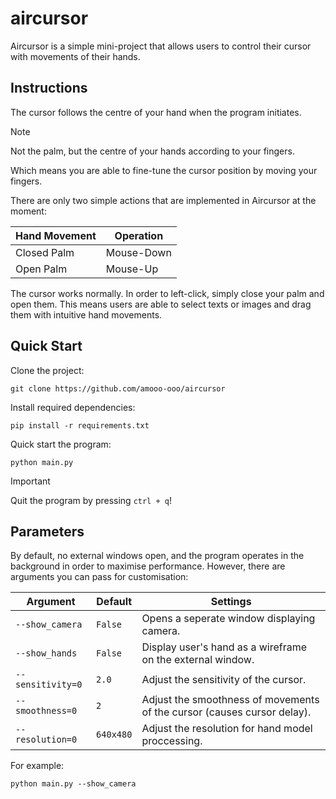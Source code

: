 # aircursor
Aircursor is a simple mini-project that allows users to control their cursor with movements of their hands. 

## Instructions
The cursor follows the centre of your hand when the program initiates. 

> [!NOTE]
> Not the palm, but the centre of your hands according to your fingers. 

Which means you are able to fine-tune the cursor position by moving your fingers. 

There are only two simple actions that are implemented in Aircursor at the moment:

| Hand Movement  | Operation |
| ------------- | ------------- |
| Closed Palm  | Mouse-Down  |
| Open Palm  | Mouse-Up  |

The cursor works normally. In order to left-click, simply close your palm and open them. This means users are able to select texts or images and drag them with intuitive hand movements. 

## Quick Start

Clone the project:
```shell
git clone https://github.com/amooo-ooo/aircursor
```

Install required dependencies:
```shell
pip install -r requirements.txt
```

Quick start the program:
```shell
python main.py
```

> [!IMPORTANT]
> Quit the program by pressing `ctrl + q`!

## Parameters
By default, no external windows open, and the program operates in the background in order to maximise performance. However, there are arguments you can pass for customisation:

| Argument  | Default | Settings |
| ------------- | ------------- |------------- |
| `--show_camera`  | `False` | Opens a seperate window displaying camera. |
| `--show_hands`  | `False` | Display user's hand as a wireframe on the external window. |
| `--sensitivity=0` | `2.0` | Adjust the sensitivity of the cursor. |
|  `--smoothness=0` | `2` | Adjust the smoothness of movements of the cursor (causes cursor delay). |
| `--resolution=0` | `640x480` | Adjust the resolution for hand model proccessing. |

For example: 
```shell
python main.py --show_camera
```